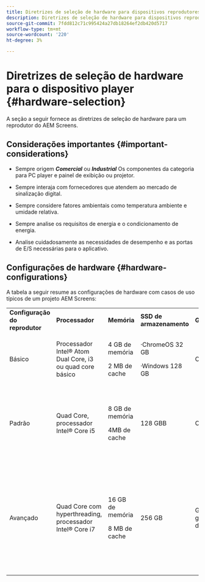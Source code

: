 ```yaml
---
title: Diretrizes de seleção de hardware para dispositivos reprodutores
description: Diretrizes de seleção de hardware para dispositivos reprodutores
source-git-commit: 7fdd812c71c995424a27db18264ef2db420d5717
workflow-type: tm+mt
source-wordcount: '220'
ht-degree: 3%

---
```



# Diretrizes de seleção de hardware para o dispositivo player {#hardware-selection}

A seção a seguir fornece as diretrizes de seleção de hardware para um reprodutor do AEM Screens.

## Considerações importantes {#important-considerations}

* Sempre origem ***Comercial*** ou ***Industrial*** Os componentes da categoria para PC player e painel de exibição ou projetor.

* Sempre interaja com fornecedores que atendem ao mercado de sinalização digital.
* Sempre considere fatores ambientais como temperatura ambiente e umidade relativa.
* Sempre analise os requisitos de energia e o condicionamento de energia.
* Analise cuidadosamente as necessidades de desempenho e as portas de E/S necessárias para o aplicativo.

## Configurações de hardware {#hardware-configurations}

A tabela a seguir resume as configurações de hardware com casos de uso típicos de um projeto AEM Screens:

<table>
 <tbody>
  <tr>
   <tr>
   <td><strong>Configuração do reprodutor</strong></td>
   <td><strong>Processador</strong></td>
   <td><strong>Memória</strong></td>
   <td><strong>SSD de armazenamento</strong></td>
   <td><strong>GPU</strong></td>
   <td><strong>Exibir</strong></td>
   <td><strong>E/S</strong></td>
   <td><strong>Casos de uso típicos</strong></td>
  </tr>
  <tr>
   <td>Básico</td>
   <td>Processador Intel® Atom Dual Core, i3 ou quad core básico</td>
   <td><p>4 GB de memória</p> <p>2 MB de cache</p> </td>
   <td><p>·ChromeOS 32 GB</p> <p>·Windows 128 GB</p> </td>
   <td>OnBoard</td>
   <td>1920x1080</td>
   <td>DVI<br /> Ethernet / sem fio,<br /> 2xUSB</td>
   <td>
    <ul>
     <li>Looping de tela cheia padrão<br /> </li>
     <li>Divisão de dia</li>
    </ul> </td>
  </tr>
  <tr>
   <td>Padrão</td>
   <td>Quad Core, processador Intel® Core i5</td>
   <td><p>8 GB de memória</p> <p>4MB de cache</p> </td>
   <td>128 GBB</td>
   <td>OnBoard</td>
   <td>3840x2160 (4K)</td>
   <td>DVI, HDMI<br /> Ethernet / sem fio,<br /> 2xUSB</td>
   <td>
    <ul>
     <li>Conteúdo dinâmico de origem única</li>
     <li>Interativo simples</li>
     <li>1-3 Layouts de zona</li>
    </ul> </td>
  </tr>
  <tr>
   <td>Avançado </td>
   <td>Quad Core com hyperthreading, processador Intel® Core i7</td>
   <td><p>16 GB de memória</p> <p>8 MB de cache</p> </td>
   <td>256 GB</td>
   <td>GPU gráfica dedicada</td>
   <td>3840x2160 (4K)</td>
   <td>DVI, HDMI<br /> Ethernet / sem fio,<br /> 4xUSB</td>
   <td>
    <ul>
     <li>4 ou mais zonas de conteúdo, reprodução de vídeo simultânea</li>
     <li>Interativo de várias páginas</li>
     <li>Acionadores de dados de várias origens</li>
    </ul> </td>
  </tr>
 </tbody>
</table>
